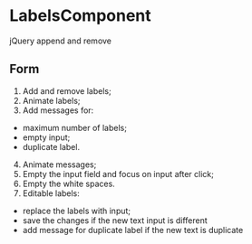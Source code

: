 # LabelsComponent

jQuery append and remove

## Form
1. Add and remove labels;
2. Animate labels;
3. Add messages for: 
  * maximum number of labels;
  * empty input;
  * duplicate label.
4. Animate messages;
5. Empty the input field and focus on input after click;
6. Empty the white spaces.
7. Editable labels:
 * replace the labels with input;
 * save the changes if the new text input is different
 * add message for duplicate label if the new text is duplicate

